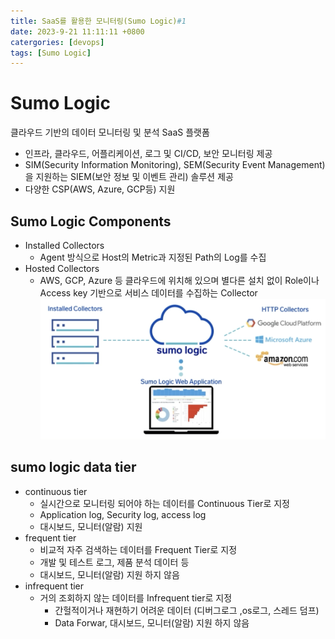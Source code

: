 ```yaml
---
title: SaaS를 활용한 모니터링(Sumo Logic)#1
date: 2023-9-21 11:11:11 +0800
catergories: [devops]
tags: [Sumo Logic]
---
```


# Sumo Logic

클라우드 기반의 데이터 모니터링 및 분석 SaaS 플랫폼

- 인프라, 클라우드, 어플리케이션, 로그 및 CI/CD, 보안 모니터링 제공
- SIM(Security Information Monitoring), SEM(Security Event Management)을 지원하는 SIEM(보안 정보 및 이벤트 관리) 솔루션 제공
- 다양한 CSP(AWS, Azure, GCP등) 지원

## Sumo Logic Components

- Installed Collectors
  - Agent 방식으로 Host의 Metric과 지정된 Path의 Log를 수집
- Hosted Collectors
  - AWS, GCP, Azure 등 클라우드에 위치해 있으며 별다른 설치 없이 Role이나 Access key 기반으로 서비스 데이터를 수집하는 Collector
    ![image](/assets/img/sumologic01.png)

## sumo logic data tier

- continuous tier
  - 실시간으로 모니터링 되어야 하는 데이터를 Continuous Tier로 지정
  - Application log, Security log, access log
  - 대시보드, 모니터(알람) 지원
- frequent tier
  - 비교적 자주 검색하는 데이터를 Frequent Tier로 지정
  - 개발 및 테스트 로그, 제품 분석 데이터 등
  - 대시보드, 모니터(알람) 지원 하지 않음
- infrequent tier
  - 거의 조회하지 않는 데이터를 Infrequent tier로 지정
    - 간헐적이거나 재현하기 어려운 데이터 (디버그로그 ,os로그, 스레드 덤프)
    - Data Forwar, 대시보드, 모니터(알람) 지원 하지 않음

